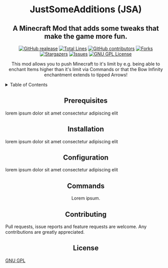 <div align="center">

# JustSomeAdditions (JSA)
## A Minecraft Mod that adds some tweaks that make the game more fun.

[![GitHub realease][release-shield]][release-url]
[![Total Lines][total-shield]][total-url]
[![GitHub contributors][contributors-shield]][contributors-url] 
[![Forks][forks-shield]][forks-url]
[![Stargazers][stars-shield]][stars-url]
[![Issues][issues-shield]][issues-url]
[![GNU GPL License][license-shield]][license-url]

This mod allows you to push Minecraft to it's limit by e.g. being able to enchant Items higher than it's limit via Commands or that the Bow Infinity enchantment extends to tipped Arrows!
</div>

<details>
  <summary>Table of Contents</summary>
  <ol>
    <li><a href="#prerequisites">Prerequisites</a></li>
    <li><a href="#installation">Installation</a></li>
    <li><a href="#configuration">Configuration</a></li>
    <li><a href="#commands">Commands</a></li>
    <li><a href="#contributing">Contributing</a></li>
    <li><a href="#license">License</a></li>
  </ol>
</details>

<div align="center">

## Prerequisites
</div>
lorem ipsum dolor sit amet consectetur adipiscing elit

<div align="center">

## Installation

</div>

lorem ipsum dolor sit amet consectetur adipiscing elit

<div align="center">

## Configuration

</div>

lorem ipsum dolor sit amet consectetur adipiscing elit

<div align="center">

## Commands
  Lorem ipsum.

## Contributing

</div>

Pull requests, issue reports and feature requests are welcome. Any contributions are greatly appreciated.

<div align="center">

## License

</div>

[GNU GPL](https://choosealicense.com/licenses/gpl-3.0/)

[release-shield]: https://img.shields.io/badge/Python-3.9%20%7C%203.10-blue
[release-url]: https://www.python.org/downloads/
[total-shield]: https://tokei.rs/b1/github/Luffy404/JustSomeAdditions?category=lines
[total-url]: https://github.com/Luffy404/JustSomeAdditions/tree/master
[contributors-shield]: https://img.shields.io/github/contributors/Luffy404/JustSomeAdditions.svg?style=flat-square
[contributors-url]: https://github.com/Luffy404/JustSomeAdditions/graphs/contributors
[forks-shield]: https://img.shields.io/github/forks/Luffy404/JustSomeAdditions.svg?style=flat-square
[forks-url]: https://github.com/Luffy404/JustSomeAdditions/network/members
[stars-shield]: https://img.shields.io/github/stars/Luffy404/JustSomeAdditions.svg?style=flat-square
[stars-url]: https://github.com/Luffy404/JustSomeAdditions/stargazers
[issues-shield]: https://img.shields.io/github/issues/Luffy404/JustSomeAdditions.svg?style=flat-square
[issues-url]: https://github.com/Luffy404/JustSomeAdditions/issues
[license-shield]: https://img.shields.io/badge/License-GNU%20GPL-yellow.svg
[license-url]: https://github.com/Luffy404/JustSomeAdditions/blob/main/LICENSE
